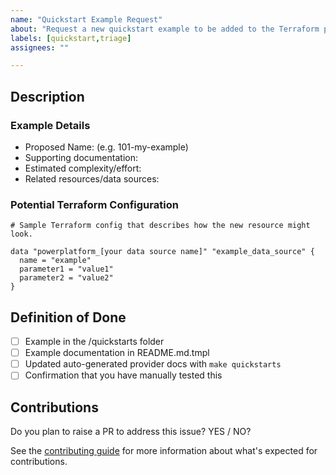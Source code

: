 ```yaml
---
name: "Quickstart Example Request"
about: "Request a new quickstart example to be added to the Terraform provider repository."
labels: [quickstart,triage]
assignees: ""

---
```


## Description

<!-- Short description here describing the new quickstart example that you're requesting.  Include a use case for why users need this example. -->

### Example Details

- Proposed Name: (e.g. 101-my-example)
- Supporting documentation: <!-- links to product documentation (if public). -->
- Estimated complexity/effort: <!--  (e.g., easy, moderate, hard) -->
- Related resources/data sources: <!-- what data sources and/or resources will this example use? -->

### Potential Terraform Configuration

```hcl
# Sample Terraform config that describes how the new resource might look.

data "powerplatform_[your data source name]" "example_data_source" {
  name = "example"
  parameter1 = "value1"
  parameter2 = "value2"
}

```

## Definition of Done

- [ ] Example in the /quickstarts folder
- [ ] Example documentation in README.md.tmpl
- [ ] Updated auto-generated provider docs with `make quickstarts`
- [ ] Confirmation that you have manually tested this

## Contributions

Do you plan to raise a PR to address this issue? YES / NO?

See the [contributing guide](/CONTRIBUTING.md?) for more information about what's expected for contributions.